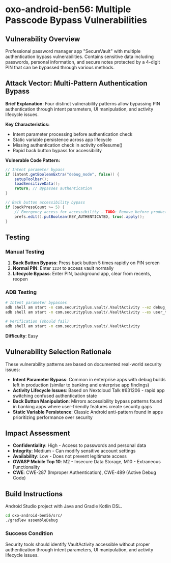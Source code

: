# oxo-android-ben56: Multiple Passcode Bypass Vulnerabilities

## Vulnerability Overview

Professional password manager app "SecureVault" with multiple authentication bypass vulnerabilities. Contains sensitive data including passwords, personal information, and secure notes protected by a 4-digit PIN that can be bypassed through various methods.

## Attack Vector: Multi-Pattern Authentication Bypass

**Brief Explanation**: Four distinct vulnerability patterns allow bypassing PIN authentication through intent parameters, UI manipulation, and activity lifecycle issues.

**Key Characteristics:**
- Intent parameter processing before authentication check
- Static variable persistence across app lifecycle  
- Missing authentication check in activity onResume()
- Rapid back button bypass for accessibility

**Vulnerable Code Pattern:**
```java
// Intent parameter bypass
if (intent.getBooleanExtra("debug_mode", false)) {
    setupToolbar();
    loadSensitiveData();
    return; // Bypasses authentication
}

// Back button accessibility bypass  
if (backPressCount >= 5) {
    // Emergency access for accessibility - TODO: Remove before production
    prefs.edit().putBoolean(KEY_AUTHENTICATED, true).apply();
}
```

## Testing

### Manual Testing
1. **Back Button Bypass**: Press back button 5 times rapidly on PIN screen
2. **Normal PIN**: Enter `1234` to access vault normally
3. **Lifecycle Bypass**: Enter PIN, background app, clear from recents, reopen

### ADB Testing
```bash
# Intent parameter bypasses
adb shell am start -n com.securityplus.vault/.VaultActivity --ez debug_mode true
adb shell am start -n com.securityplus.vault/.VaultActivity --es user_type admin

# Verification (should fail)
adb shell am start -n com.securityplus.vault/.VaultActivity
```

**Difficulty**: Easy

## Vulnerability Selection Rationale

These vulnerability patterns are based on documented real-world security issues:

- **Intent Parameter Bypass**: Common in enterprise apps with debug builds left in production (similar to banking and enterprise app findings)
- **Activity Lifecycle Issues**: Based on Nextcloud Talk #631206 - rapid app switching confused authentication state
- **Back Button Manipulation**: Mirrors accessibility bypass patterns found in banking apps where user-friendly features create security gaps
- **Static Variable Persistence**: Classic Android anti-pattern found in apps prioritizing performance over security

## Impact Assessment

- **Confidentiality**: High - Access to passwords and personal data
- **Integrity**: Medium - Can modify sensitive account settings  
- **Availability**: Low - Does not prevent legitimate access
- **OWASP Mobile Top 10**: M2 - Insecure Data Storage, M10 - Extraneous Functionality
- **CWE**: CWE-287 (Improper Authentication), CWE-489 (Active Debug Code)

## Build Instructions

Android Studio project with Java and Gradle Kotlin DSL.

```bash
cd oxo-android-ben56/src/
./gradlew assembleDebug
```

### Success Condition

Security tools should identify VaultActivity accessible without proper authentication through intent parameters, UI manipulation, and activity lifecycle issues.